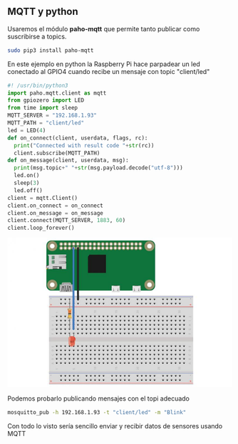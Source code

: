 ## MQTT y python


Usaremos el módulo  **paho-mqtt** que permite tanto publicar como suscribirse a topics.

```sh
sudo pip3 install paho-mqtt
```

En este ejemplo en python la Raspberry Pi hace parpadear un led conectado al GPIO4 cuando recibe un mensaje con topic "client/led"

```py
#! /usr/bin/python3
import paho.mqtt.client as mqtt
from gpiozero import LED
from time import sleep
MQTT_SERVER = "192.168.1.93"
MQTT_PATH = "client/led"
led = LED(4)
def on_connect(client, userdata, flags, rc):
  print("Connected with result code "+str(rc))
  client.subscribe(MQTT_PATH)
def on_message(client, userdata, msg):
  print(msg.topic+" "+str(msg.payload.decode("utf-8")))
  led.on()
  sleep(3)
  led.off()
client = mqtt.Client()
client.on_connect = on_connect
client.on_message = on_message
client.connect(MQTT_SERVER, 1883, 60)
client.loop_forever()   

```

![Montaje Led](./images/5cede883c672e070280861c4,816,544.jpeg)

Podemos probarlo publicando mensajes con el topi adecuado


```sh
mosquitto_pub -h 192.168.1.93 -t "client/led" -m "Blink"
```

Con todo lo visto sería sencillo enviar y recibir datos de sensores usando MQTT

